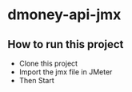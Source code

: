 # dmoney-api-jmx

## How to run this project
- Clone this project
- Import the jmx file in JMeter
- Then Start
